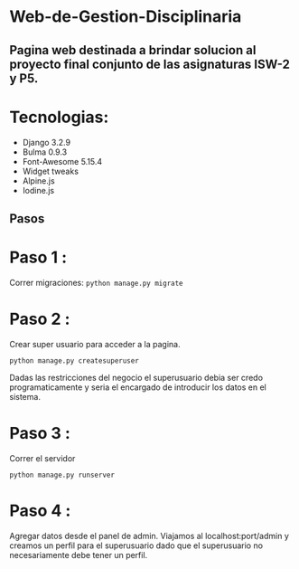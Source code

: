 # Web-de-Gestion-Disciplinaria

## Pagina web destinada a brindar solucion al proyecto final conjunto de las asignaturas ISW-2 y P5.

# Tecnologias:

- Django 3.2.9  
- Bulma 0.9.3  
- Font-Awesome 5.15.4  
- Widget tweaks 
- Alpine.js
- Iodine.js

## Pasos

# Paso 1 :

Correr migraciones:
`
python manage.py migrate
`

# Paso 2 :

Crear super usuario para acceder a la pagina.

`
python manage.py createsuperuser
`

Dadas las restricciones del negocio el superusuario debia ser credo programaticamente y seria el encargado de introducir los datos en el sistema.


# Paso 3 :

Correr el servidor

`
python manage.py runserver
`

# Paso 4 :

Agregar datos desde el panel de admin.
Viajamos al localhost:port/admin y creamos un perfil para el superusuario dado que el superusuario no necesariamente debe tener un perfil.